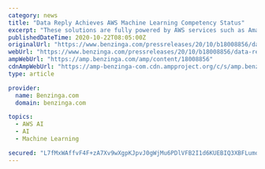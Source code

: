 ```yaml
---
category: news
title: "Data Reply Achieves AWS Machine Learning Competency Status"
excerpt: "These solutions are fully powered by AWS services such as Amazon SageMaker, Amazon Rekognition, Amazon Textract, Amazon Comprehend, AWS Lambda and Amazon EMR."
publishedDateTime: 2020-10-22T08:05:00Z
originalUrl: "https://www.benzinga.com/pressreleases/20/10/b18008856/data-reply-achieves-aws-machine-learning-competency-status"
webUrl: "https://www.benzinga.com/pressreleases/20/10/b18008856/data-reply-achieves-aws-machine-learning-competency-status"
ampWebUrl: "https://amp.benzinga.com/amp/content/18008856"
cdnAmpWebUrl: "https://amp-benzinga-com.cdn.ampproject.org/c/s/amp.benzinga.com/amp/content/18008856"
type: article

provider:
  name: Benzinga.com
  domain: benzinga.com

topics:
  - AWS AI
  - AI
  - Machine Learning

secured: "L7fMxWAffvF4F+zA7Xv9wXgpKJpvJ0gWjMu6PDlVFB2I1d6KUEBIQ3XBFLumqzDJWkCBOrLPfeAyOpGMAkRMj7MwLudftsbNrkfJ/+AEbPjZB79RnklOrfUBKNmM7krV0sGT3pZigiz1+dy9CupwCk3IQaf0Mj8G0icGoQJ7jZy7ZYyyMr5OphDFrecgi4LJKrvIi6/iG8I2o0cCMr3BCrLfhzDae8sbR0z8v3ZuLR3IBkmpqFDrQKK525Ff313+gqIDuuRl2WwfC5Nw1mMSCqnFqewDdAFqnTTAMGLkdlpI8soXxZu9VMg+2hPAbDOdzsorVNydkHRPe4mF3F/97zoz4v2yoTcFgGjiOcZMuSQ=;xaRR4fl4t//6q70r6YSaRQ=="
---
```


